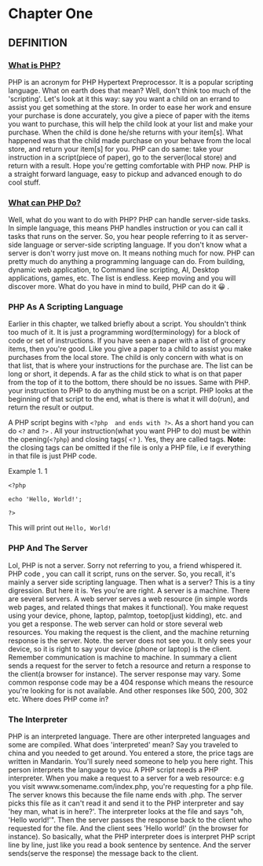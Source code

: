 # Chapter One
## DEFINITION
### [What is PHP? ](https://www.php.net/manual/en/intro-whatis.php)
PHP is an acronym for PHP Hypertext Preprocessor. 
It is a popular scripting language. What on earth does that mean?
Well, don't think too much of the 'scripting'. Let's look at it this way:
say you want a child on an errand to assist you get something at the store. In order to ease her work and 
ensure your purchase is done accurately, you give a piece of paper with 
the items you want to purchase, this will help the child look at your list and 
make your purchase. When the child is done he/she returns with your item[s].
What happened was that the child made purchase on your behave from the local store, and
return your item[s] for you.
PHP can do same: take your instruction in a script(piece of paper), go 
to the server(local store) and return with a result.
Hope you're getting comfortable with PHP now. PHP is a straight forward 
language, easy to pickup and advanced enough to do cool stuff.

### [What can PHP Do?](https://www.php.net/manual/en/intro-whatcando.php)

Well, what do you want to do with PHP?
PHP can handle server-side tasks. In simple language, this means PHP handles instruction or you can call it tasks
that runs on the server. So, you hear people referring to it as server-side
language or server-side scripting language. If you don't know what a server is 
don't worry just move on. It means nothing much for now. PHP can pretty much do anything a programming language can do.
From building, dynamic web application, to Command line scripting, AI, Desktop applications, games, etc. The list is endless.
Keep moving and you will discover more. What do you have in mind to build, PHP can do it 😀 . 

### PHP As A Scripting Language
Earlier in this chapter, we talked briefly about a script. You shouldn't think too much of it.
It is just a programming word(terminology) for a block of code or set of instructions.
If you have seen a paper with a list of grocery items, then you're good. Like you give 
a paper to a child to assist you make purchases from the local store. The child is only concern with what is on that list, 
that is where your instructions for the purchase are. The list can be long or short, it depends.
A far as the child stick to what is on that paper from the top of it to the bottom, there should be no 
issues. Same with PHP. your instruction to PHP to do anything must be on a script. PHP looks at the beginning of 
that script to the end, what is there is what it will do(run), and return the result or output. 

A PHP script begins with `<?php  and ends with ?>`. As a short hand you can do `<?` and `?>`  .
All your instruction(what you want PHP to do) must be within the opening(`<?php`) and closing tags( `<?` ). 
Yes, they are called tags.
 **Note:** the closing tags can be omitted if the file is only a PHP file, i.e if everything
in that file is just PHP code.

Example 1. 1

`<?php`

    echo 'Hello, World!';
  
  `?>` 

This will print out `Hello, World!`


### PHP And The Server
Lol, PHP is not  a server. Sorry not referring to you, a friend whispered it. PHP code , you can call it script, runs on the server.
So, you recall, it's mainly a server side scripting language. Then what is a server? This is a tiny 
digression. But here it is.
Yes you're are right. A server is a machine. There are several servers. A web server serves a web resource (in simple words web pages, and related things that makes it functional).
You make request using your device, phone, laptop, palmtop, toetop(just kidding), etc.
and you get a response. The web server can hold or store several web resources.
You making the request is the client, and the machine returning response is the server.
Note. the server does not see you. It only sees your device, so it is right to say your
device (phone or laptop) is the client. Remember communication is machine to machine. In summary a client sends a request for the 
server to fetch a resource and return a response to the client(a browser for instance). The server response may vary. Some common response code may be a 404 response which means 
the resource you're looking for is not available. And other responses like 500, 200, 302 etc.
Where does PHP come in?


### The Interpreter


PHP is an interpreted language. There are other interpreted languages and some are compiled.
What does 'interpreted' mean? Say you traveled to china and you needed to get around. 
You entered a store, the price tags are written in 
Mandarin. You'll surely need someone to help you here right. This person interprets the 
language to you. A PHP script needs a PHP interpreter. When you make a request to 
a server for a web resource: e.g you visit wwww.somename.com/index.php, you're 
requesting for a php file. The server knows this because the file name ends with .php.
The server picks this file as it can't read it and send it to the PHP interpreter
and say 'hey man, what is in here?'. The interpreter looks at the file and says "oh, 'Hello world!'".
Then the server passes the response back to the client who requested for the file. And the client 
sees 'Hello world!' (in the browser for instance).
So basically, what the PHP interpreter does is interpret PHP script line by line, just like you read a book sentence by sentence.
And the server sends(serve the response) the message back to the client.
